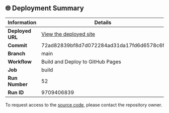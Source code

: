 ## 🌐 Deployment Summary

| Information | Details |
|-------------|---------|
| **Deployed URL** | [View the deployed site](https://First-Matter.github.io/zeno-jam-1-public) |
| **Commit** | 72ad82839bf8d7d072284ad31da17fd6d6578c6f |
| **Branch** | main |
| **Workflow** | Build and Deploy to GitHub Pages |
| **Job** | build |
| **Run Number** | 52 |
| **Run ID** | 9709406839 |

To request access to the [source code](https://github.com/First-Matter/zeno-jam-1), please contact the repository owner.
